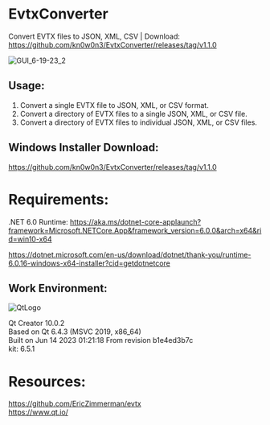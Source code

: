 # EvtxConverter
Convert EVTX files to JSON, XML, CSV  | Download: https://github.com/kn0w0n3/EvtxConverter/releases/tag/v1.1.0    

![GUI_6-19-23_2](https://github.com/kn0w0n3/EvtxConverter/assets/22214754/accbc38c-42e1-44ce-8282-264f96ece299)      

## **Usage:**  

1) Convert a single EVTX file to JSON, XML, or CSV format.
2) Convert a directory of EVTX files to a single JSON, XML, or CSV file.
3) Convert a directory of EVTX files to individual JSON, XML, or CSV files.

## **Windows Installer Download:**  
https://github.com/kn0w0n3/EvtxConverter/releases/tag/v1.1.0    

# **Requirements:**     
.NET 6.0 Runtime: https://aka.ms/dotnet-core-applaunch?framework=Microsoft.NETCore.App&framework_version=6.0.0&arch=x64&rid=win10-x64    

https://dotnet.microsoft.com/en-us/download/dotnet/thank-you/runtime-6.0.16-windows-x64-installer?cid=getdotnetcore      

## **Work Environment:**   
![QtLogo](https://user-images.githubusercontent.com/22214754/179895211-d52559ab-35df-4fcc-bf69-7377739330d4.png)  

Qt Creator 10.0.2    
Based on Qt 6.4.3 (MSVC 2019, x86_64)    
Built on Jun 14 2023 01:21:18 
From revision b1e4ed3b7c  
kit: 6.5.1  

# **Resources:**   
https://github.com/EricZimmerman/evtx  
https://www.qt.io/  


